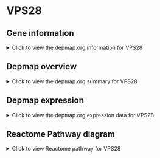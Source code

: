 <h1>VPS28</h1>

<h2>Gene information</h2>
<details>
  <summary>Click to view the depmap.org information for VPS28</summary>
  <iframe src="https://depmap.org/portal/gene/VPS28?tab=about" style="border:none;width:100%;height:800px"></iframe>
</details>

<h2>Depmap overview</h2>
<details>
  <summary>Click to view the depmap.org summary for VPS28</summary>
  <iframe src="https://depmap.org/portal/gene/VPS28?tab=overview" style="border:none;width:100%;height:800px"></iframe>
</details>

<h2>Depmap expression</h2>
<details>
  <summary>Click to view the depmap.org expression data for VPS28</summary>
  <iframe src="https://depmap.org/portal/gene/VPS28?tab=characterization" style="border:none;width:100%;height:800px"></iframe>
</details>



<h2>Reactome Pathway diagram</h2>
<details>
  <summary>Click to view Reactome pathway for VPS28</summary>
  <p>Microautophagy</p>
  <iframe src="https://reactome.org/PathwayBrowser/#/R-HSA-9615710" style="border:none;width:100%;height:800px"></iframe>
</details>



